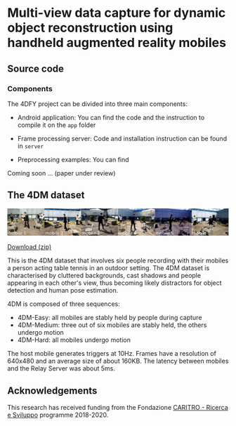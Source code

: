 # Multi-view data capture for dynamic object reconstruction using handheld augmented reality mobiles

## Source code

### Components

The 4DFY project can be divided into three main components:

- Android application: You can find the code and the instruction to compile it on the ```app``` folder
- Frame processing server: Code and installation instruction can be found in ```server```

- Preprocessing examples: You can find 


Coming soon ... (paper under review)

## The 4DM dataset

<p align="center"><img src="assets/4dm_sample.png" width="1000"></p>

[Download (zip)](https://drive.google.com/file/d/1AvkGph7TXxsxoqQXEVZErHHllutC4Ncc/view?usp=sharing)

This is the 4DM dataset that involves six people recording with their mobiles a person acting table tennis in an outdoor setting.
The 4DM dataset is characterised by cluttered backgrounds, cast shadows and people appearing in each other's view, thus becoming likely distractors for object detection and human pose estimation.

4DM is composed of three sequences: 
- 4DM-Easy: all mobiles are stably held by people during capture 
- 4DM-Medium: three out of six mobiles are stably held, the others undergo motion
- 4DM-Hard: all mobiles undergo motion

The host mobile generates triggers at 10Hz. Frames have a resolution of 640x480 and an average size of about 160KB. The latency between mobiles and the Relay Server was about 5ms.

## Acknowledgements

This research has received funding from the Fondazione [CARITRO - Ricerca e Sviluppo](https://www.fondazionecaritro.it/) programme 2018-2020.
